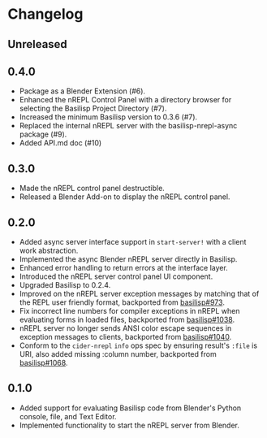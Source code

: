 # Changelog

## Unreleased

## 0.4.0

- Package as a Blender Extension (#6).
- Enhanced the nREPL Control Panel with a directory browser for selecting the Basilisp Project Directory (#7).
- Increased the minimum Basilisp version to 0.3.6 (#7).
- Replaced the internal nREPL server with the basilisp-nrepl-async package (#9).
- Added API.md doc (#10)

## 0.3.0

- Made the nREPL control panel destructible.
- Released a Blender Add-on to display the nREPL control panel.

## 0.2.0

- Added async server interface support in `start-server!` with a client work abstraction.
- Implemented the async Blender nREPL server directly in Basilisp.
- Enhanced error handling to return errors at the interface layer.
- Introduced the nREPL server control panel UI component.
- Upgraded Basilisp to 0.2.4.
- Improved on the nREPL server exception messages by matching that of the REPL user friendly format, backported from [basilisp#973](https://github.com/basilisp-lang/basilisp/pull/973).
- Fix incorrect line numbers for compiler exceptions in nREPL when evaluating forms in loaded files, backported from [basilisp#1038](https://github.com/basilisp-lang/basilisp/pull/1038).
- nREPL server no longer sends ANSI color escape sequences in exception messages to clients, backported from [basilisp#1040](https://github.com/basilisp-lang/basilisp/pull/1040).
- Conform to the `cider-nrepl` `info` ops spec by ensuring result's `:file` is URI, also added missing :column number, backported from [basilisp#1068](https://github.com/basilisp-lang/basilisp/pull/1068).

## 0.1.0

- Added support for evaluating Basilisp code from Blender's Python console, file, and Text Editor.
- Implemented functionality to start the nREPL server from Blender.


